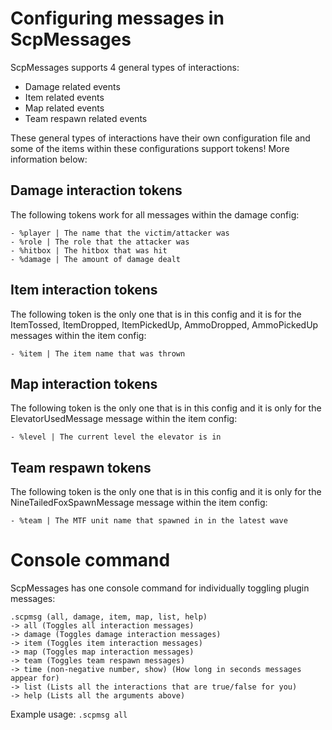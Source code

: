 # Configuring messages in ScpMessages
ScpMessages supports 4 general types of interactions:
- Damage related events
- Item related events
- Map related events
- Team respawn related events

These general types of interactions have their own configuration file and some of the items within these configurations support tokens! More information below:

## Damage interaction tokens
The following tokens work for all messages within the damage config:
```
- %player | The name that the victim/attacker was
- %role | The role that the attacker was
- %hitbox | The hitbox that was hit
- %damage | The amount of damage dealt
```

## Item interaction tokens
The following token is the only one that is in this config and it is for the ItemTossed, ItemDropped, ItemPickedUp, AmmoDropped, AmmoPickedUp messages within the item config:
```
- %item | The item name that was thrown
```

## Map interaction tokens
The following token is the only one that is in this config and it is only for the ElevatorUsedMessage message within the item config:
```
- %level | The current level the elevator is in
```

## Team respawn tokens
The following token is the only one that is in this config and it is only for the NineTailedFoxSpawnMessage message within the item config:
```
- %team | The MTF unit name that spawned in in the latest wave
```

# Console command
ScpMessages has one console command for individually toggling plugin messages:
```
.scpmsg (all, damage, item, map, list, help)
-> all (Toggles all interaction messages)
-> damage (Toggles damage interaction messages)
-> item (Toggles item interaction messages)
-> map (Toggles map interaction messages)
-> team (Toggles team respawn messages)
-> time (non-negative number, show) (How long in seconds messages appear for)
-> list (Lists all the interactions that are true/false for you)
-> help (Lists all the arguments above)
```
Example usage: ```.scpmsg all```
